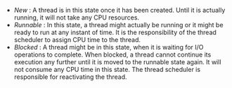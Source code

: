 * _New_ : A thread is in this state once it has been created. Until it is
 actually running, it will not take any CPU resources.
* _Runnable_ : In this state, a thread might actually be running or it might
 be ready to run at any instant of time. It is the responsibility of the thread
 scheduler to assign CPU time to the thread.
* _Blocked_ : A thread might be in this state, when it is waiting for I/O
 operations to complete. When blocked, a thread cannot continue its execution
 any further until it is moved to the runnable state again. It will not consume
 any CPU time in this state. The thread scheduler is responsible for reactivating
 the thread.
